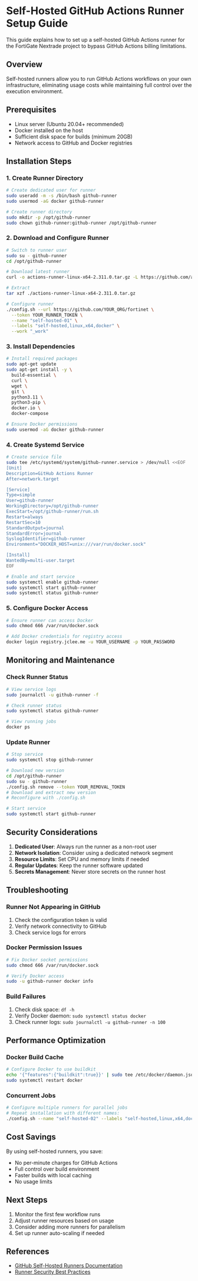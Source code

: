 # Self-Hosted GitHub Actions Runner Setup Guide

This guide explains how to set up a self-hosted GitHub Actions runner for the FortiGate Nextrade project to bypass GitHub Actions billing limitations.

## Overview

Self-hosted runners allow you to run GitHub Actions workflows on your own infrastructure, eliminating usage costs while maintaining full control over the execution environment.

## Prerequisites

- Linux server (Ubuntu 20.04+ recommended)
- Docker installed on the host
- Sufficient disk space for builds (minimum 20GB)
- Network access to GitHub and Docker registries

## Installation Steps

### 1. Create Runner Directory

```bash
# Create dedicated user for runner
sudo useradd -m -s /bin/bash github-runner
sudo usermod -aG docker github-runner

# Create runner directory
sudo mkdir -p /opt/github-runner
sudo chown github-runner:github-runner /opt/github-runner
```

### 2. Download and Configure Runner

```bash
# Switch to runner user
sudo su - github-runner
cd /opt/github-runner

# Download latest runner
curl -o actions-runner-linux-x64-2.311.0.tar.gz -L https://github.com/actions/runner/releases/download/v2.311.0/actions-runner-linux-x64-2.311.0.tar.gz

# Extract
tar xzf ./actions-runner-linux-x64-2.311.0.tar.gz

# Configure runner
./config.sh --url https://github.com/YOUR_ORG/fortinet \
  --token YOUR_RUNNER_TOKEN \
  --name "self-hosted-01" \
  --labels "self-hosted,linux,x64,docker" \
  --work "_work"
```

### 3. Install Dependencies

```bash
# Install required packages
sudo apt-get update
sudo apt-get install -y \
  build-essential \
  curl \
  wget \
  git \
  python3.11 \
  python3-pip \
  docker.io \
  docker-compose

# Ensure Docker permissions
sudo usermod -aG docker github-runner
```

### 4. Create Systemd Service

```bash
# Create service file
sudo tee /etc/systemd/system/github-runner.service > /dev/null <<EOF
[Unit]
Description=GitHub Actions Runner
After=network.target

[Service]
Type=simple
User=github-runner
WorkingDirectory=/opt/github-runner
ExecStart=/opt/github-runner/run.sh
Restart=always
RestartSec=10
StandardOutput=journal
StandardError=journal
SyslogIdentifier=github-runner
Environment="DOCKER_HOST=unix:///var/run/docker.sock"

[Install]
WantedBy=multi-user.target
EOF

# Enable and start service
sudo systemctl enable github-runner
sudo systemctl start github-runner
sudo systemctl status github-runner
```

### 5. Configure Docker Access

```bash
# Ensure runner can access Docker
sudo chmod 666 /var/run/docker.sock

# Add Docker credentials for registry access
docker login registry.jclee.me -u YOUR_USERNAME -p YOUR_PASSWORD
```

## Monitoring and Maintenance

### Check Runner Status

```bash
# View service logs
sudo journalctl -u github-runner -f

# Check runner status
sudo systemctl status github-runner

# View running jobs
docker ps
```

### Update Runner

```bash
# Stop service
sudo systemctl stop github-runner

# Download new version
cd /opt/github-runner
sudo su - github-runner
./config.sh remove --token YOUR_REMOVAL_TOKEN
# Download and extract new version
# Reconfigure with ./config.sh

# Start service
sudo systemctl start github-runner
```

## Security Considerations

1. **Dedicated User**: Always run the runner as a non-root user
2. **Network Isolation**: Consider using a dedicated network segment
3. **Resource Limits**: Set CPU and memory limits if needed
4. **Regular Updates**: Keep the runner software updated
5. **Secrets Management**: Never store secrets on the runner host

## Troubleshooting

### Runner Not Appearing in GitHub

1. Check the configuration token is valid
2. Verify network connectivity to GitHub
3. Check service logs for errors

### Docker Permission Issues

```bash
# Fix Docker socket permissions
sudo chmod 666 /var/run/docker.sock

# Verify Docker access
sudo -u github-runner docker info
```

### Build Failures

1. Check disk space: `df -h`
2. Verify Docker daemon: `sudo systemctl status docker`
3. Check runner logs: `sudo journalctl -u github-runner -n 100`

## Performance Optimization

### Docker Build Cache

```bash
# Configure Docker to use buildkit
echo '{"features":{"buildkit":true}}' | sudo tee /etc/docker/daemon.json
sudo systemctl restart docker
```

### Concurrent Jobs

```bash
# Configure multiple runners for parallel jobs
# Repeat installation with different names:
./config.sh --name "self-hosted-02" --labels "self-hosted,linux,x64,docker"
```

## Cost Savings

By using self-hosted runners, you save:
- No per-minute charges for GitHub Actions
- Full control over build environment
- Faster builds with local caching
- No usage limits

## Next Steps

1. Monitor the first few workflow runs
2. Adjust runner resources based on usage
3. Consider adding more runners for parallelism
4. Set up runner auto-scaling if needed

## References

- [GitHub Self-Hosted Runners Documentation](https://docs.github.com/en/actions/hosting-your-own-runners)
- [Runner Security Best Practices](https://docs.github.com/en/actions/hosting-your-own-runners/about-self-hosted-runners#self-hosted-runner-security)